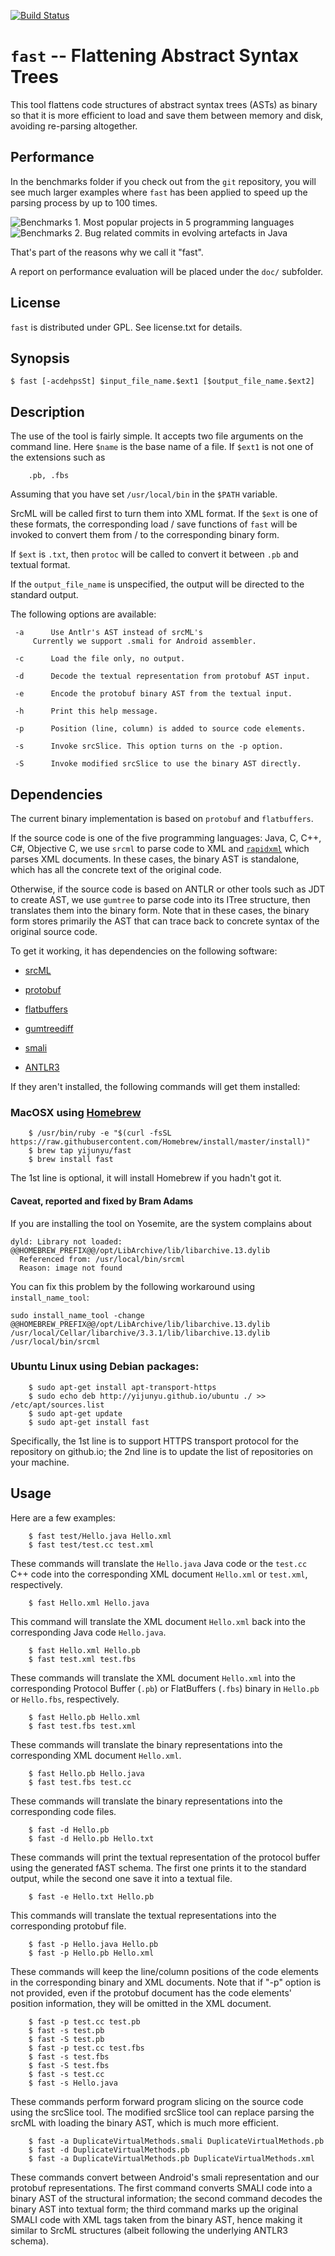 [![Build Status](https://travis-ci.org/yijunyu/fast.svg?branch=master)](https://travis-ci.org/yijunyu/fast)
# `fast` -- Flattening Abstract Syntax Trees
This tool flattens code structures of abstract syntax trees (ASTs) as binary so that it is more efficient to load and save them between memory and disk, avoiding re-parsing altogether.

## Performance
In the benchmarks folder if you check out from the `git` repository, you will see much larger examples where `fast` has been applied to speed up the parsing process by up to 100 times. 

![Benchmarks 1. Most popular projects in 5 programming languages](https://github.com/yijunyu/fast/raw/master/benchmarks/benchmarks1.png "The projects are selected from those with the most stars on GitHub.") ![Benchmarks 2. Bug related commits in evolving artefacts in Java](https://github.com/yijunyu/fast/raw/master/benchmarks/benchmarks2.png "The projects are selected from academic studies on the bug localization problems.")

That's part of the reasons why we call it "fast".

A report on performance evaluation will be placed under the `doc/` subfolder.

## License

`fast` is distributed under GPL. See license.txt for details.

## Synopsis

```
$ fast [-acdehpsSt] $input_file_name.$ext1 [$output_file_name.$ext2]
```

## Description
The use of the tool is fairly simple. It accepts two file arguments on the command line.
Here `$name` is the base name of a file. If `$ext1` is not one of the extensions such as
```
	.pb, .fbs
```
Assuming that you have set `/usr/local/bin` in the `$PATH` variable.

SrcML will be called first to turn them into XML format. If the `$ext` 
is one of these formats, the corresponding load / save functions of
`fast` will be invoked to convert them from / to the corresponding binary form.

If `$ext` is `.txt`, then `protoc` will be called to convert it between `.pb` and textual format.

If the `output_file_name` is unspecified, the output will be directed to the standard output.

The following options are available:

     -a      Use Antlr's AST instead of srcML's 
	     Currently we support .smali for Android assembler.

     -c      Load the file only, no output.

     -d      Decode the textual representation from protobuf AST input.

     -e      Encode the protobuf binary AST from the textual input.

     -h      Print this help message.

     -p      Position (line, column) is added to source code elements.

     -s      Invoke srcSlice. This option turns on the -p option.

     -S      Invoke modified srcSlice to use the binary AST directly.


## Dependencies
The current binary implementation is based on `protobuf` and `flatbuffers`. 

If the source code is one of the five programming languages: Java, C, C++, C#,
Objective C, we use `srcml` to parse code to XML and
[`rapidxml`](https://github.com/dwd/rapidxml) which parses XML documents.
In these cases, the binary AST is standalone, which has all the concrete text 
of the original code.

Otherwise, if the source code is based on ANTLR or other tools such as JDT to
create AST, we use `gumtree` to parse code into its ITree structure, then
translates them into the binary form. Note that in these cases, the binary form
stores primarily the AST that can trace back to concrete syntax of the original
source code. 

To get it working, it has dependencies on the following software:

* [srcML](http://www.srcml.org/)

* [protobuf](https://github.com/google/protobuf)

* [flatbuffers](https://github.com/google/flatbuffers)

* [gumtreediff](https://github.com/GumTreeDiff/gumtree)

* [smali](https://github.com/JesusFreke/smali)

* [ANTLR3](https://github.com/antlr/antlr3)

If they aren't installed, the following commands will get them installed:
### MacOSX using [Homebrew](https://brew.sh/) 
```
	$ /usr/bin/ruby -e "$(curl -fsSL https://raw.githubusercontent.com/Homebrew/install/master/install)"
	$ brew tap yijunyu/fast
	$ brew install fast
```
The 1st line is optional, it will install Homebrew if you hadn't got it.

#### Caveat, reported and fixed by Bram Adams
If you are installing the tool on Yosemite, are the system complains about 
```
dyld: Library not loaded: @@HOMEBREW_PREFIX@@/opt/LibArchive/lib/libarchive.13.dylib
  Referenced from: /usr/local/bin/srcml
  Reason: image not found
```
You can fix this problem by the following workaround using `install_name_tool`:
```
sudo install_name_tool -change @@HOMEBREW_PREFIX@@/opt/LibArchive/lib/libarchive.13.dylib /usr/local/Cellar/libarchive/3.3.1/lib/libarchive.13.dylib /usr/local/bin/srcml
```

### Ubuntu Linux using Debian packages:
```
	$ sudo apt-get install apt-transport-https
	$ sudo echo deb http://yijunyu.github.io/ubuntu ./ >> /etc/apt/sources.list
	$ sudo apt-get update
	$ sudo apt-get install fast
```
Specifically, the 1st line is to support HTTPS transport protocol for the repository on github.io; 
the 2nd line is to update the list of repositories on your machine.
## Usage
Here are a few examples:
```
	$ fast test/Hello.java Hello.xml
	$ fast test/test.cc test.xml
```
These commands will translate the `Hello.java` Java code or the `test.cc` C++ code
into the corresponding XML document `Hello.xml` or `test.xml`, respectively.
```
	$ fast Hello.xml Hello.java
```
This command will translate the XML document `Hello.xml` back into the corresponding Java code `Hello.java`.
```
	$ fast Hello.xml Hello.pb
	$ fast test.xml test.fbs
```
These commands will translate the XML document `Hello.xml` into the corresponding Protocol Buffer (`.pb`) or 
FlatBuffers (`.fbs`) binary in `Hello.pb` or `Hello.fbs`, respectively.
```
	$ fast Hello.pb Hello.xml
	$ fast test.fbs test.xml
```
These commands will translate the binary representations into the corresponding XML document `Hello.xml`.
```
	$ fast Hello.pb Hello.java
	$ fast test.fbs test.cc
```
These commands will translate the binary representations into the corresponding code files. 
```
	$ fast -d Hello.pb
	$ fast -d Hello.pb Hello.txt
```
These commands will print the textual representation of the protocol buffer using the generated fAST schema.
The first one prints it to the standard output, while the second one save it into a textual file.
```
	$ fast -e Hello.txt Hello.pb
```
This commands will translate the textual representations into the corresponding protobuf file. 
```
	$ fast -p Hello.java Hello.pb
	$ fast -p Hello.pb Hello.xml
```
These commands will keep the line/column positions of the code elements in the
corresponding binary and XML documents.  Note that if "-p" option is not
provided, even if the protobuf document has the code elements' position
information, they will be omitted in the XML document.
```
	$ fast -p test.cc test.pb
	$ fast -s test.pb
	$ fast -S test.pb
	$ fast -p test.cc test.fbs
	$ fast -s test.fbs
	$ fast -S test.fbs
	$ fast -s test.cc
	$ fast -s Hello.java
```
These commands perform forward program slicing on the source code using the srcSlice tool. 
The modified srcSlice tool can replace parsing the srcML with loading the binary AST, which is much more efficient.

```
	$ fast -a DuplicateVirtualMethods.smali DuplicateVirtualMethods.pb
	$ fast -d DuplicateVirtualMethods.pb
	$ fast -a DuplicateVirtualMethods.pb DuplicateVirtualMethods.xml
```
These commands convert between Android's smali representation and our protobuf representations. The first command converts SMALI code into a binary AST of
the structural information; the second command decodes the binary AST into textual form; the third command marks up the original SMALI code with XML tags
taken from the binary AST, hence making it similar to SrcML structures (albeit following the underlying ANTLR3 schema). 


